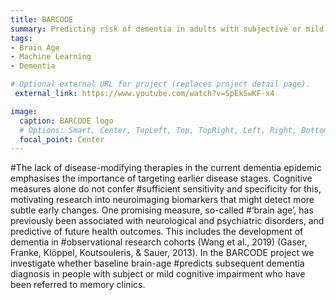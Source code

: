 ```yaml
---
title: BARCODE
summary: Predicting risk of dementia in adults with subjective or mild cognitive impairment using the brain-age paradigm.
tags:
- Brain Age
- Machine Learning
- Dementia

# Optional external URL for project (replaces project detail page).
 external_link: https://www.youtube.com/watch?v=SpEkSwKF-x4

image:
  caption: BARCODE logo
  # Options: Smart, Center, TopLeft, Top, TopRight, Left, Right, BottomLeft, Bottom, BottomRight
  focal_point: Center
---
```


#The lack of disease-modifying therapies in the current dementia epidemic emphasises the importance of targeting earlier disease stages. Cognitive measures alone do not confer #sufficient sensitivity and specificity for this, motivating research into neuroimaging biomarkers that might detect more subtle early changes. One promising measure, so-called #‘brain age’, has previously been associated with neurological and psychiatric disorders, and predictive of future health outcomes. This includes the development of dementia in #observational research cohorts (Wang et al., 2019) (Gaser, Franke, Klöppel, Koutsouleris, & Sauer, 2013). In the BARCODE project we investigate whether baseline brain-age #predicts subsequent dementia diagnosis in people with subject or mild cognitive impairment who have been referred to memory clinics. 
